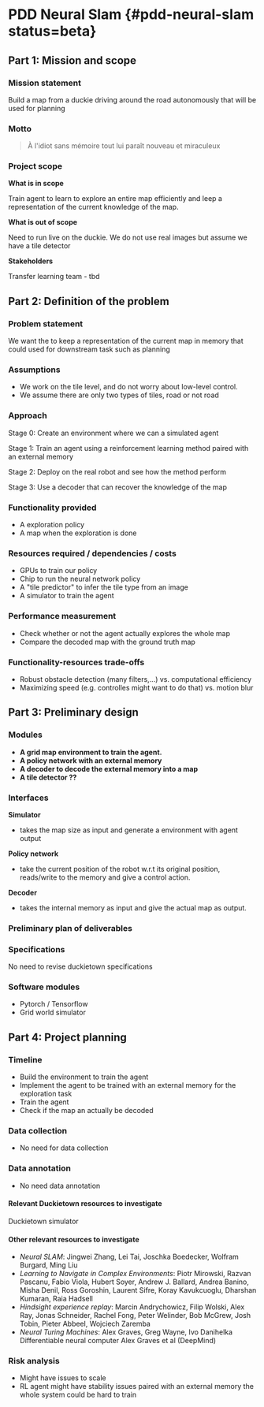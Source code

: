 # PDD Neural Slam {#pdd-neural-slam status=beta}


## Part 1: Mission and scope

### Mission statement

Build a map from a duckie driving around the road autonomously that will be used for planning 


### Motto

> À l'idiot sans mémoire tout lui paraît nouveau et miraculeux



### Project scope

**What is in scope**

Train agent to learn to explore an entire map efficiently and leep a representation of the current knowledge of the map.


**What is out of scope**

Need to run live on the duckie.
We do not use real images but assume we have a tile detector

**Stakeholders**

Transfer learning team - tbd



## Part 2: Definition of the problem

### Problem statement

We want the to keep a representation of the current map in memory that could used for downstream task such as planning


### Assumptions
 * We work on the tile level, and do not worry about low-level control. 
 * We assume there are only two types of tiles, road or not road

### Approach

Stage 0: Create an environment where we can a simulated agent 

Stage 1: Train an agent using a reinforcement learning method paired with an external memory

Stage 2: Deploy on the real robot and see how the method perform

Stage 3: Use a decoder that can recover the knowledge of the map

### Functionality provided

 * A exploration policy
 * A map when the exploration is done

### Resources required / dependencies / costs
 * GPUs to train our policy
 * Chip to run the neural network policy
 * A "tile predictor" to infer the tile type from an image
 * A simulator to train the agent

### Performance measurement

 * Check whether or not the agent actually explores the whole map
 * Compare the decoded map with the ground truth map

### Functionality-resources trade-offs

  * Robust obstacle detection (many filters,...) vs. computational efficiency
  * Maximizing speed (e.g. controlles might want to do that) vs. motion blur

## Part 3: Preliminary design

### Modules
 * **A grid map environment to train the agent.**
 * **A policy network with an external memory**
 * **A decoder to decode the external memory into a map**
 * **A tile detector ??**


### Interfaces
 **Simulator**

 * takes the map size as input and generate a environment with agent output

 **Policy network**

 * take the current position of the robot w.r.t its original position, reads/write to the memory and give a control action.


 **Decoder**

 * takes the internal memory as input and give the actual map as output.


### Preliminary plan of deliverables


### Specifications

No need to revise duckietown specifications

### Software modules

 * Pytorch / Tensorflow
 * Grid world simulator


## Part 4: Project planning


### Timeline

 * Build the environment to train the agent
 * Implement the agent to be trained with an external memory for the exploration task
 * Train the agent
 * Check if the map an actually be decoded


### Data collection
 * No need for data collection


### Data annotation

 * No need data annotation

#### Relevant Duckietown resources to investigate
Duckietown simulator


#### Other relevant resources to investigate

 * *Neural SLAM*: Jingwei Zhang, Lei Tai, Joschka Boedecker, Wolfram Burgard, Ming Liu
 * *Learning to Navigate in Complex Environments*: Piotr Mirowski, Razvan Pascanu, Fabio Viola, Hubert Soyer, Andrew J. Ballard, Andrea Banino, Misha Denil, Ross Goroshin, Laurent Sifre, Koray Kavukcuoglu, Dharshan Kumaran, Raia Hadsell
 * *Hindsight experience replay*:  Marcin Andrychowicz, Filip Wolski, Alex Ray, Jonas Schneider, Rachel Fong, Peter Welinder, Bob McGrew, Josh Tobin, Pieter Abbeel, Wojciech Zaremba
 * *Neural Turing Machines*: Alex Graves, Greg Wayne, Ivo Danihelka
Differentiable neural computer Alex Graves et al (DeepMind) 

### Risk analysis
 * Might have issues to scale
 * RL agent might have stability issues paired with an external memory the whole system could be hard to train

